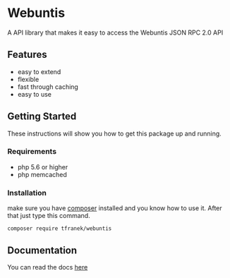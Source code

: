 # Webuntis
A API library that makes it easy to access the Webuntis JSON RPC 2.0 API

## Features

* easy to extend
* flexible
* fast through caching
* easy to use

## Getting Started 
These instructions will show you how to get this package up and running.

### Requirements

* php 5.6 or higher 
* php memcached

### Installation

make sure you have [composer](https://getcomposer.org/doc/00-intro.md) installed and you know how to use it. After that just type this command.

```
composer require tfranek/webuntis
```

## Documentation

You can read the docs [here](docs/overview.md)
